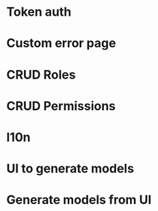 # Token auth
# Custom error page
# CRUD Roles
# CRUD Permissions
# l10n
# UI to generate models
# Generate models from UI